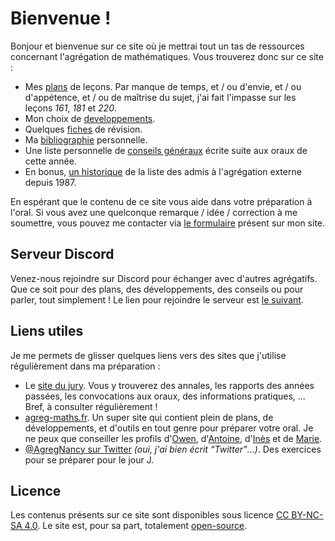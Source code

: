 # Bienvenue !

Bonjour et bienvenue sur ce site où je mettrai tout un tas de ressources concernant l'agrégation de mathématiques.
Vous trouverez donc sur ce site :

* Mes [plans](https://agreg.skyost.eu/lecons/) de leçons. Par manque de temps, et / ou d'envie, et / ou d'appétence,
  et / ou de maîtrise du sujet, j'ai fait l'impasse sur les leçons _161_, _181_ et _220_.
* Mon choix de [developpements](https://agreg.skyost.eu/developpements/).
* Quelques [fiches](https://agreg.skyost.eu/fiches/) de révision.
* Ma [bibliographie](https://agreg.skyost.eu/bibliographie/) personnelle.
* Une liste personnelle de [conseils généraux](https://agreg.skyost.eu/fiches/conseils-generaux/) écrite suite aux
  oraux de cette année.
* En bonus, [un historique](https://agreg.skyost.eu/historique/) de la liste des admis à l'agrégation externe depuis 1987.

En espérant que le contenu de ce site vous aide dans votre préparation à l'oral. Si vous avez une quelconque remarque
/ idée / correction à me soumettre, vous pouvez me contacter via [le formulaire](https://skyost.eu/fr/#contact) présent sur mon site.

## Serveur Discord

Venez-nous rejoindre sur Discord pour échanger avec d'autres agrégatifs. Que ce soit pour des plans, des développements,
des conseils ou pour parler, tout simplement !
Le lien pour rejoindre le serveur est [le suivant](https://discord.gg/pcpUC6Jbc3).

## Liens utiles

Je me permets de glisser quelques liens vers des sites que j'utilise régulièrement dans ma préparation :

* Le [site du jury](https://agreg.org). Vous y trouverez des annales, les rapports des années passées, 
  les convocations aux oraux, des informations pratiques, ... Bref, à consulter régulièrement !
* [agreg-maths.fr](https://agreg-maths.fr/). Un super site qui contient plein de plans, de développements,
  et d'outils en tout genre pour préparer votre oral. Je ne peux que conseiller les profils
  d'[Owen](https://agreg-maths.fr/users/21875), d'[Antoine](https://agreg-maths.fr/users/32881),
  d'[Inès](https://agreg-maths.fr/users/629) et de [Marie](https://agreg-maths.fr/users/156).
* [@AgregNancy sur Twitter](https://twitter.com/AgregNancy) <em>(oui, j'ai bien écrit <q>Twitter</q>...)</em>. Des 
  exercices pour se préparer pour le jour J.

## Licence

Les contenus présents sur ce site sont disponibles sous licence [CC BY-NC-SA 4.0](https://creativecommons.org/licenses/by-nc-sa/4.0/deed.fr).
Le site est, pour sa part, totalement [open-source](https://github.com/Skyost/Agregation/blob/master/LICENSE).

